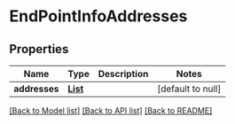 # EndPointInfoAddresses
## Properties

Name | Type | Description | Notes
------------ | ------------- | ------------- | -------------
**addresses** | [**List**](EndPointInfoAddresses_addresses.md) |  | [default to null]

[[Back to Model list]](../README.md#documentation-for-models) [[Back to API list]](../README.md#documentation-for-api-endpoints) [[Back to README]](../README.md)

